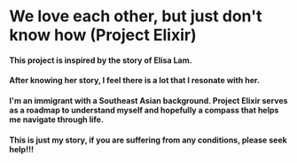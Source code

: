 # We love each other, but just don't know how (Project Elixir)

#### This project is inspired by the story of Elisa Lam. 
#### After knowing her story, I feel there is a lot that I resonate with her. 
#### I'm an immigrant with a Southeast Asian background. Project Elixir serves as a roadmap to understand myself and hopefully a compass that helps me navigate through life. 
#### This is just my story, if you are suffering from any conditions, please seek help!!! 
